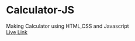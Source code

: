 # Calculator-JS
Making Calculator using HTML,CSS and Javascript <br>
[Live Link](https://shivanshpathak01.github.io/Calculator-JS/)
